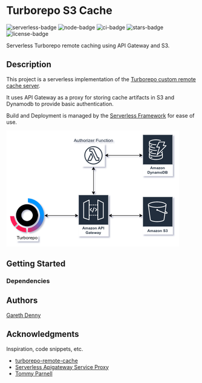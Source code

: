 # Turborepo S3 Cache
![serverless-badge](https://img.shields.io/badge/serverless-%3E%3Dv3.0-red?logo=serverless)
![node-badge](https://img.shields.io/badge/node.js-%3E%3Dv16.0-red?logo=node.js)
![ci-badge](https://github.com/gpdenny/turborepo-s3-cache/actions/workflows/main.yml/badge.svg)
![stars-badge](https://img.shields.io/github/stars/gpdenny/turborepo-s3-cache?logo=github)
![license-badge](https://img.shields.io/github/license/gpdenny/turborepo-s3-cache)

Serverless Turborepo remote caching using API Gateway and S3.

## Description

This project is a serverless implementation of the [Turborepo custom remote cache server](https://turbo.build/repo/docs/core-concepts/remote-caching#custom-remote-caches).

It uses API Gateway as a proxy for storing cache artifacts in S3 and Dynamodb to provide basic authentication.

Build and Deployment is managed by the [Serverless Framework](http://serverless.com/) for ease of use.

![diagram](docs/diagram.png)
## Getting Started

### Dependencies

## Authors

[Gareth Denny](https://twitter.com/gazdenny)

## Acknowledgments

Inspiration, code snippets, etc.
* [turborepo-remote-cache](https://github.com/ducktors/turborepo-remote-cache)
* [Serverless Apigateway Service Proxy](https://www.serverless.com/plugins/serverless-apigateway-service-proxy)
* [Tommy Parnell](https://blog.terrible.dev/Building-a-remote-cache-server-for-Turborepo/)